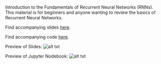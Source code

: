 Introduction to the Fundamentals of Recurrent Neural Networks (RNNs). This material is for beginners and anyone wanting to review the basics of Recurrent Neural Networks.

Find accompanying slides [here](https://github.com/omarsar/rnn_introduction_fundamentals/blob/master/Introduction%20to%20fundamentals%20of%20RNNs.pdf).

Find accompanying code [here](https://github.com/omarsar/rnn_introduction_fundamentals/blob/master/RNN.ipynb).

Preview of Slides:
![alt txt](https://docs.google.com/drawings/d/e/2PACX-1vTjABLRkXNr11N5k3o14X-cJnPM5cCrpu2Z1t1BL0Mx1B6pRXb60KHtmaIyeEYV_2NdU3F5zE60AIF7/pub?w=600&h=300)

Preview of Jupyter Nodebook:
![alt txt](https://docs.google.com/drawings/d/e/2PACX-1vQnt9a6MbGUKyCh2GFxmHAguhaEctzCX25NEgjLa2l6Mqg-0-3eWe1tqk4Lq2XU9BGnAYCox604aZ-B/pub?w=600&h=300)
